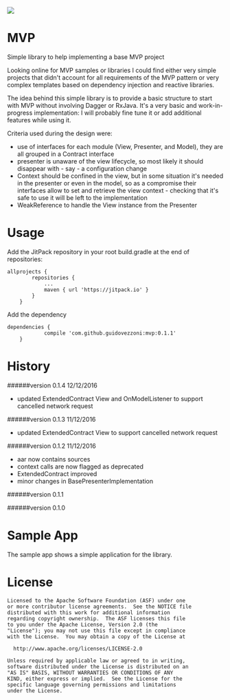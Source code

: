 [![](https://jitpack.io/v/guidovezzoni/MVP.svg)](https://jitpack.io/#guidovezzoni/MVP)

# MVP
Simple library to help implementing a base MVP project

Looking online for MVP samples or libraries I could find either very simple projects that didn't account for all 
requirements of the MVP pattern or very complex templates based on dependency injection and reactive libraries.

The idea behind this simple library is to provide a basic structure to start with MVP without involving Dagger or RxJava. It's a very basic and work-in-progress implementation: I will probably fine tune it or add additional features while using it.

Criteria used during the design were:

* use of interfaces for each module (View, Presenter, and Model), they are all grouped in a Contract interface
* presenter is unaware of the view lifecycle, so most likely it should disappear with - say - a configuration change
* Context should be confined in the view, but in some situation it's needed in the presenter or even in the model, so as a compromise their interfaces allow to set and retrieve the view context - checking that it's safe to use it will be left to the implementation
* WeakReference to handle the View instance from the Presenter

# Usage
Add the JitPack repository in your root build.gradle at the end of repositories:
```
allprojects {
		repositories {
			...
			maven { url 'https://jitpack.io' }
		}
	}
```
Add the dependency
```
dependencies {
	        compile 'com.github.guidovezzoni:mvp:0.1.1'
	}
```

# History

######version 0.1.4 12/12/2016

* updated ExtendedContract View and OnModelListener to support cancelled network request

######version 0.1.3 11/12/2016

* updated ExtendedContract View to support cancelled network request

######version 0.1.2 11/12/2016

* aar now contains sources
* context calls are now flagged as deprecated
* ExtendedContract improved
* minor changes in BasePresenterImplementation

######version 0.1.1

######version 0.1.0

# Sample App

The sample app shows a simple application for the library.

# License
```
Licensed to the Apache Software Foundation (ASF) under one
or more contributor license agreements.  See the NOTICE file
distributed with this work for additional information
regarding copyright ownership.  The ASF licenses this file
to you under the Apache License, Version 2.0 (the
"License"); you may not use this file except in compliance
with the License.  You may obtain a copy of the License at

  http://www.apache.org/licenses/LICENSE-2.0

Unless required by applicable law or agreed to in writing,
software distributed under the License is distributed on an
"AS IS" BASIS, WITHOUT WARRANTIES OR CONDITIONS OF ANY
KIND, either express or implied.  See the License for the
specific language governing permissions and limitations
under the License.
```
